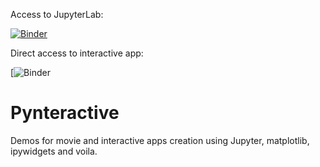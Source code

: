 Access to JupyterLab:

[![Binder](https://mybinder.org/badge_logo.svg)](https://mybinder.org/v2/gh/guiwitz/Pynteractive/master)

Direct access to interactive app:

[![Binder](https://mybinder.org/v2/gh/guiwitz/Pynteractive/master?urlpath=%2Fvoila%2Frender%2Fimage_histogram_interactive.ipynb)


# Pynteractive

Demos for movie and interactive apps creation using Jupyter, matplotlib, ipywidgets and voila.
